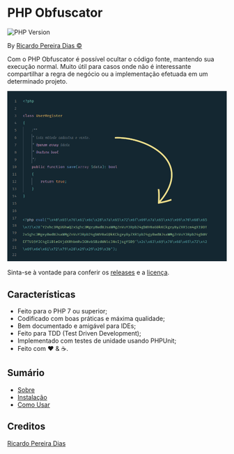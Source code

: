 # PHP Obfuscator

![PHP Version](https://img.shields.io/packagist/php-v/ricardopedias/php-obfuscator.svg)

By [Ricardo Pereira Dias &copy;](https://www.ricardopedias.com.br)

Com o PHP Obfuscator é possível ocultar o código fonte, mantendo sua execução normal. Muito útil para casos onde não é interessante compartilhar a regra de negócio ou a implementação efetuada em um determinado projeto.

![Ofuscação de Código PHP](docs/images/screenshot.png?raw=true)

Sinta-se à vontade para conferir os [releases](https://github.com/ricardopedias/php-obfuscator/releases) e a [licença](license.md).

## Características

-   Feito para o PHP 7 ou superior;
-   Codificado com boas práticas e máxima qualidade;
-   Bem documentado e amigável para IDEs;
-   Feito para TDD (Test Driven Development);
-   Implementado com testes de unidade usando PHPUnit;
-   Feito com :heart: &amp; :coffee:.

## Sumário

-   [Sobre](docs/01-About.md)
-   [Instalação](docs/02-Installation.md)
-   [Como Usar](docs/03-Usage.md)

## Creditos

[Ricardo Pereira Dias](https://www.ricardopedias.com.br)
